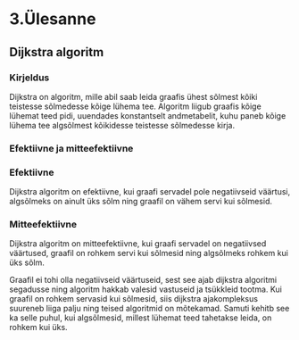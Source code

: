 # 3.Ülesanne 

## Dijkstra algoritm 

### Kirjeldus 

Dijkstra on algoritm, mille abil saab leida graafis ühest sõlmest kõiki teistesse sõlmedesse kõige lühema tee. Algoritm liigub graafis kõige lühemat teed pidi, uuendades konstantselt andmetabelit, kuhu paneb kõige lühema tee algsõlmest kõikidesse teistesse sõlmedesse kirja. 

### Efektiivne ja mitteefektiivne

### Efektiivne

Dijkstra algoritm on efektiivne, kui graafi servadel pole negatiivseid väärtusi, algsõlmeks on ainult üks sõlm ning graafil on vähem servi kui sõlmesid. 

### Mitteefektiivne

Dijkstra algoritm on mitteefektiivne, kui graafi servadel on negatiivsed väärtused, graafil on rohkem servi kui sõlmesid ning algsõlmeks rohkem kui üks sõlm.


Graafil ei tohi olla negatiivseid väärtuseid, sest see ajab dijkstra algoritmi segadusse ning algoritm hakkab valesid vastuseid ja tsükkleid tootma. Kui graafil on rohkem servasid kui sõlmesid, siis dijkstra ajakompleksus suureneb liiga palju ning teised algoritmid on mõtekamad.
Samuti kehitb see ka selle puhul, kui algsõlmesid, millest lühemat teed tahetakse leida, on rohkem kui üks.
